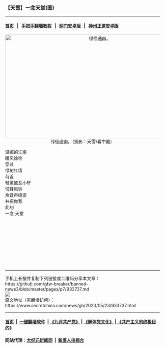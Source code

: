 ### 【天雪】一念天堂(图)
------------------------

#### [首页](https://github.com/gfw-breaker/banned-news3/blob/master/README.md) &nbsp;&nbsp;|&nbsp;&nbsp; [手把手翻墙教程](https://github.com/gfw-breaker/guides/wiki) &nbsp;&nbsp;|&nbsp;&nbsp; [网门安卓版](https://github.com/oGate2/oGate) &nbsp;&nbsp;|&nbsp;&nbsp; [神州正道安卓版](https://github.com/SzzdOgate/update) 



<div class="article_right" style="fone-color:#000">
 <p style="text-align: center;">
  <img alt="绿径通幽。" src="https://img3.secretchina.com/pic/2020/5-19/p2692671a393255433-ss.jpg" style="height:337px; width:600px"/>
  <br>
   绿径通幽。（摄影：天雪/看中国）
   <span id="hideid" name="hideid" style="color:red;display:none;">
    <span href="https://www.secretchina.com">
    </span>
   </span>
  </br>
 </p>
 <p>
  温婉的江南
  <br>
   暖风徐徐
   <br>
    穿过
    <br>
     绿树红墙
     <br>
      荷香
      <br>
       轻薰黛瓦小轩
       <br>
        悦耳风铃
        <br>
         余音声绕梁
         <br>
          共振你我
          <br/>
          此刻
          <br/>
          一念
          <span href="https://www.secretchina.com/news/gb/tag/天堂" target="_blank">
           天堂
          </span>
          <span id="hideid" name="hideid" style="color:red;display:none;">
           <span href="https://www.secretchina.com">
           </span>
          </span>
          <center>
           <div>
            <div id="txt-mid2-t22-2017" style="display: block;  max-height: 351px;  overflow: hidden;">
             <div id="SC-21">
             </div>
            </div>
           </div>
          </center>
          <div style="padding-top:12px;">
          </div>
         </br>
        </br>
       </br>
      </br>
     </br>
    </br>
   </br>
  </br>
 </p>
</div>

<hr/>
手机上长按并复制下列链接或二维码分享本文章：<br/>
https://github.com/gfw-breaker/banned-news3/blob/master/pages/p7/933737.md <br/>
<a href='https://github.com/gfw-breaker/banned-news3/blob/master/pages/p7/933737.md'><img src='https://github.com/gfw-breaker/banned-news3/blob/master/pages/p7/933737.md.png'/></a> <br/>
原文地址（需翻墙访问）：https://www.secretchina.com/news/gb/2020/05/23/933737.html


------------------------
#### [首页](https://github.com/gfw-breaker/banned-news3/blob/master/README.md) &nbsp;|&nbsp; [一键翻墙软件](https://github.com/gfw-breaker/nogfw/blob/master/README.md) &nbsp;| [《九评共产党》](https://github.com/gfw-breaker/9ping.md/blob/master/README.md#九评之一评共产党是什么) | [《解体党文化》](https://github.com/gfw-breaker/jtdwh.md/blob/master/README.md) | [《共产主义的终极目的》](https://github.com/gfw-breaker/gczydzjmd.md/blob/master/README.md)

#### 网站代理：[大纪元新闻网](http://167.172.10.89:10080/gb/) &nbsp;|&nbsp; [新唐人电视台](http://167.172.10.89:8808/gb/)


<img src='http://gfw-breaker.win/banned-news3/pages/p7/933737.md' width='0px' height='0px'/>